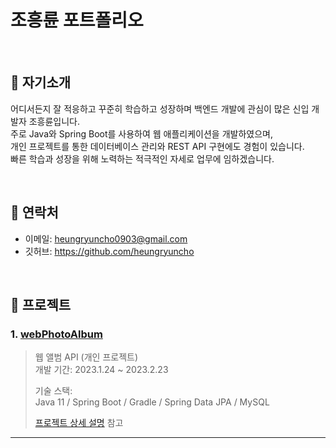 # 조흥륜 포트폴리오

</br>

## :pushpin: 자기소개
어디서든지 잘 적응하고  꾸준히 학습하고 성장하며 백엔드 개발에 관심이 많은 신입 개발자 조흥륜입니다.  
주로 Java와 Spring Boot를 사용하여 웹 애플리케이션을 개발하였으며,  
개인 프로젝트를 통한 데이터베이스 관리와 REST API 구현에도 경험이 있습니다.  
빠른 학습과 성장을 위해 노력하는 적극적인 자세로 업무에 임하겠습니다.  

</br>

## :pushpin: 연락처
- 이메일: heungryuncho0903@gmail.com
- 깃허브: https://github.com/heungryuncho

</br>

## :pushpin: 프로젝트
### 1. [webPhotoAlbum](https://github.com/heungryuncho/photo_album)
>웹 앨범 API (개인 프로젝트)  
>개발 기간: 2023.1.24 ~ 2023.2.23
>  
>기술 스택:  
>Java 11 / Spring Boot / Gradle / Spring Data JPA /  MySQL
>  
>[프로젝트 상세 설명](https://github.com/heungryuncho/photo_album) 참고

---
